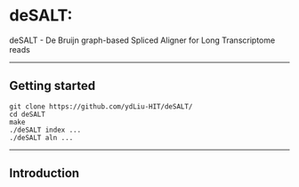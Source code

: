 # deSALT:
deSALT - De Bruijn graph-based Spliced Aligner for Long Transcriptome reads

---
## Getting started
    git clone https://github.com/ydLiu-HIT/deSALT/
    cd deSALT
    make
    ./deSALT index ...
    ./deSALT aln ...

---
## Introduction

